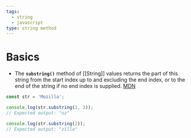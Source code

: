 ```yaml
---
tags:
  - string
  - javascript
type: string method
---
```

# Basics
- The **`substring()`** method of [[String]] values returns the part of this string from the start index up to and excluding the end index, or to the end of the string if no end index is supplied. [MDN](https://developer.mozilla.org/en-US/docs/Web/JavaScript/Reference/Global_Objects/String/substring)
```javascript
const str = 'Mozilla';

console.log(str.substring(1, 3));
// Expected output: "oz"

console.log(str.substring(2));
// Expected output: "zilla"
```
